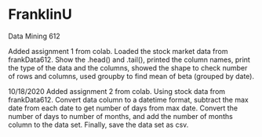 # FranklinU
Data Mining 612

Added assignment 1 from colab.
Loaded the stock market data from frankData612.
Show the .head() and .tail(), printed the column names, print the type of the data and the columns, 
  showed the shape to check number of rows and columns, used groupby to find mean of beta (grouped by date).

10/18/2020 
Added assignment 2 from colab.
Using stock data from frankData612.
Convert data column to a datetime format, subtract the max date from each date to get number of days from max date.
Convert the number of days to number of months, and add the number of months column to the data set. Finally, save the data set as csv.

